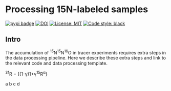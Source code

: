# Processing 15N-labeled samples

[![pypi badge](https://img.shields.io/pypi/v/pyisotopomer.svg?style=popout)](https://pypi.org/project/pyisotopomer)
[![DOI](https://zenodo.org/badge/DOI/10.5281/zenodo.5031218.svg)](https://doi.org/10.5281/zenodo.5031218)
[![License: MIT](https://img.shields.io/badge/License-MIT-blue.svg)](https://opensource.org/licenses/MIT)
[![Code style: black](https://img.shields.io/badge/code%20style-black-000000.svg)](https://github.com/psf/black)


## Intro

The accumulation of <sup>15</sup>N<sup>15</sup>N<sup>16</sup>O in tracer experiments requires extra steps in the data processing pipeline. Here we describe these extra steps and link to the relevant code and data processing template.


<sup>31</sup>R = {(1-γ)<over>1+γ<sup>15</sup>R<sup>α</sup>}

<mfrac linethickness="2">
   <mfrac>
      <mi> a </mi>
      <mi> b </mi>
   </mfrac>
   <mfrac>
      <mi> c </mi>
      <mi> d </mi>
   </mfrac>
</mfrac>